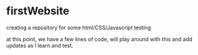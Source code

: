 # firstWebsite
creating a repository for some html/CSS/Javascript testing

at this point, we have a few lines of code, will play around with this and add updates as I learn and test.
